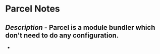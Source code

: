 # Parcel Notes

## **_Description_** - Parcel is a module bundler which don't need to do any configuration.

-
